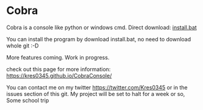 # Cobra
Cobra is a console like python or windows cmd. Direct download: 
[install.bat](https://cdn.rawgit.com/kres0345/CobraConsole/4a17ccdc/install.bat)

You can install the program by download install.bat, no need to download whole git :-D

More features coming. Work in progress.

check out this page for more information: https://kres0345.github.io/CobraConsole/

You can contact me on my twitter https://twitter.com/Kres0345 or in the issues section of this git.
My project will be set to halt for a week or so, Some school trip
